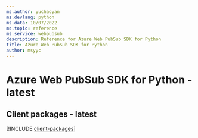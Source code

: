 ```yaml
---
ms.author: yuchaoyan
ms.devlang: python
ms.data: 10/07/2022
ms.topic: reference
ms.service: webpubsub
description: Reference for Azure Web PubSub SDK for Python
title: Azure Web PubSub SDK for Python
author: msyyc
---
```

# Azure Web PubSub SDK for Python - latest

## Client packages - latest
[!INCLUDE [client-packages](web-pubsub-client-index.md)]